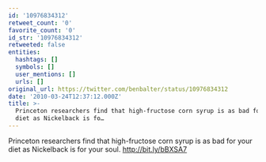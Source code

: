 ```yaml
---
id: '10976834312'
retweet_count: '0'
favorite_count: '0'
id_str: '10976834312'
retweeted: false
entities:
  hashtags: []
  symbols: []
  user_mentions: []
  urls: []
original_url: https://twitter.com/benbalter/status/10976834312
date: '2010-03-24T12:37:12.000Z'
title: >-
  Princeton researchers find that high-fructose corn syrup is as bad for your
  diet as Nickelback is fo…
---
```


Princeton researchers find that high-fructose corn syrup is as bad for your diet as Nickelback is for your soul. http://bit.ly/bBXSA7